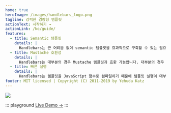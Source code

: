 ```yaml
---
home: true
heroImage: /images/handlebars_logo.png
tagline: 강력한 경량형 템플릿
actionText: 시작하기 →
actionLink: /ko/guide/
features:
  - title: Semantic 템플릿
    details: |
      Handlebars는 큰 어려움 없이 semantic 템플릿을 효과적으로 구축할 수 있는 필요한 기능을 제공합니다.
  - title: Mustache 호환성
    details: |
      Handlebars는 대부분의 경우 Mustache 템플릿과 호환 가능합니다. 대부분의 경우 Mustache를 Handlebars로 대체하고 현재의 템플릿을 계속 사용할 수 있습니다.
  - title: 빠른 실행
    details: |
      Handlebars는 템플릿을 JavaScript 함수로 컴파일하기 때문에 템플릿 실행이 대부분의 다른 템플릿 엔진보다 빠릅니다.
footer: MIT licensed | Copyright (C) 2011-2019 by Yehuda Katz
---
```


<a class="devswag" href="https://www.devswag.com/collections/handlebars">
    <img src="/images/handlebars-devswag.png">
</a>

::: playground [Live Demo →](/ko/playground.md) :::
